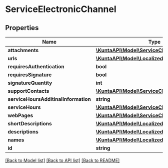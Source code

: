 # ServiceElectronicChannel

## Properties
Name | Type | Description | Notes
------------ | ------------- | ------------- | -------------
**attachments** | [**\KuntaAPI\Model\ServiceChannelAttachment[]**](ServiceChannelAttachment.md) |  | [optional] 
**urls** | [**\KuntaAPI\Model\LocalizedValue[]**](LocalizedValue.md) |  | [optional] 
**requiresAuthentication** | **bool** |  | [optional] 
**requiresSignature** | **bool** |  | [optional] 
**signatureQuantity** | **int** |  | [optional] 
**supportContacts** | [**\KuntaAPI\Model\ServiceChannelSupport[]**](ServiceChannelSupport.md) |  | [optional] 
**serviceHoursAdditinalInformation** | **string** |  | [optional] 
**serviceHours** | [**\KuntaAPI\Model\ServiceChannelServiceHour[]**](ServiceChannelServiceHour.md) |  | [optional] 
**webPages** | [**\KuntaAPI\Model\ServiceChannelWebPage[]**](ServiceChannelWebPage.md) |  | [optional] 
**shortDescriptions** | [**\KuntaAPI\Model\LocalizedValue[]**](LocalizedValue.md) |  | [optional] 
**descriptions** | [**\KuntaAPI\Model\LocalizedValue[]**](LocalizedValue.md) |  | [optional] 
**names** | [**\KuntaAPI\Model\LocalizedValue[]**](LocalizedValue.md) |  | [optional] 
**id** | **string** |  | [optional] 

[[Back to Model list]](../README.md#documentation-for-models) [[Back to API list]](../README.md#documentation-for-api-endpoints) [[Back to README]](../README.md)


